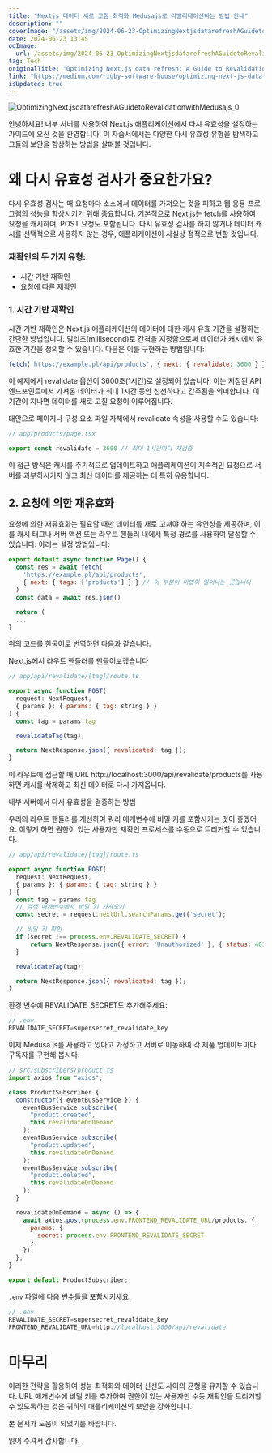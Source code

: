 ```yaml
---
title: "Nextjs 데이터 새로 고침 최적화 Medusajs로 리밸리데이션하는 방법 안내"
description: ""
coverImage: "/assets/img/2024-06-23-OptimizingNextjsdatarefreshAGuidetoRevalidationwithMedusajs_0.png"
date: 2024-06-23 13:45
ogImage: 
  url: /assets/img/2024-06-23-OptimizingNextjsdatarefreshAGuidetoRevalidationwithMedusajs_0.png
tag: Tech
originalTitle: "Optimizing Next.js data refresh: A Guide to Revalidation with Medusa.js"
link: "https://medium.com/rigby-software-house/optimizing-next-js-data-refetch-a-guide-to-revalidation-with-medusa-js-2906d8ae2c8f"
isUpdated: true
---
```





![OptimizingNext.jsdatarefreshAGuidetoRevalidationwithMedusajs_0](/assets/img/2024-06-23-OptimizingNextjsdatarefreshAGuidetoRevalidationwithMedusajs_0.png)

안녕하세요! 내부 서버를 사용하여 Next.js 애플리케이션에서 다시 유효성을 설정하는 가이드에 오신 것을 환영합니다. 이 자습서에서는 다양한 다시 유효성 유형을 탐색하고 그들의 보안을 향상하는 방법을 살펴볼 것입니다.

# 왜 다시 유효성 검사가 중요한가요?

다시 유효성 검사는 매 요청마다 소스에서 데이터를 가져오는 것을 피하고 웹 응용 프로그램의 성능을 향상시키기 위해 중요합니다. 기본적으로 Next.js는 fetch를 사용하여 요청을 캐시하며, POST 요청도 포함됩니다. 다시 유효성 검사를 하지 않거나 데이터 캐시를 선택적으로 사용하지 않는 경우, 애플리케이션이 사실상 정적으로 변할 것입니다.

<div class="content-ad"></div>

### 재확인의 두 가지 유형:

- 시간 기반 재확인
- 요청에 따른 재확인

### 1. 시간 기반 재확인

시간 기반 재확인은 Next.js 애플리케이션의 데이터에 대한 캐시 유효 기간을 설정하는 간단한 방법입니다. 밀리초(millisecond)로 간격을 지정함으로써 데이터가 캐시에서 유효한 기간을 정의할 수 있습니다. 다음은 이를 구현하는 방법입니다:

<div class="content-ad"></div>

```js
fetch('https://example.pl/api/products', { next: { revalidate: 3600 } })
```

이 예제에서 revalidate 옵션이 3600초(1시간)로 설정되어 있습니다. 이는 지정된 API 엔드포인트에서 가져온 데이터가 최대 1시간 동안 신선하다고 간주됨을 의미합니다. 이 기간이 지나면 데이터를 새로 고칠 요청이 이루어집니다.

대안으로 페이지나 구성 요소 파일 자체에서 revalidate 속성을 사용할 수도 있습니다:

```js
// app/products/page.tsx

export const revalidate = 3600 // 최대 1시간마다 재검증
```

<div class="content-ad"></div>

이 접근 방식은 캐시를 주기적으로 업데이트하고 애플리케이션이 지속적인 요청으로 서버를 과부하시키지 않고 최신 데이터를 제공하는 데 특히 유용합니다.

## 2. 요청에 의한 재유효화

요청에 의한 재유효화는 필요할 때만 데이터를 새로 고쳐야 하는 유연성을 제공하며, 이를 캐시 태그나 서버 액션 또는 라우트 핸들러 내에서 특정 경로를 사용하여 달성할 수 있습니다. 아래는 설정 방법입니다:

```js
export default async function Page() {
  const res = await fetch(
    'https://example.pl/api/products', 
    { next: { tags: ['products'] } } // 이 부분이 마법이 일어나는 곳입니다
  ) 
  const data = await res.json()

  return (
  ...
}
```

<div class="content-ad"></div>

위의 코드를 한국어로 번역하면 다음과 같습니다.

Next.js에서 라우트 핸들러를 만들어보겠습니다

```js
// app/api/revalidate/[tag]/route.ts

export async function POST(
  request: NextRequest,
  { params }: { params: { tag: string } }
) {
  const tag = params.tag

  revalidateTag(tag);

  return NextResponse.json({ revalidated: tag });
}
```

이 라우트에 접근할 때 URL http://localhost:3000/api/revalidate/products를 사용하면 캐시를 삭제하고 최신 데이터로 다시 가져옵니다.

내부 서버에서 다시 유효성을 검증하는 방법

<div class="content-ad"></div>

우리의 라우트 핸들러를 개선하여 쿼리 매개변수에 비밀 키를 포함시키는 것이 좋겠어요. 이렇게 하면 권한이 있는 사용자만 재확인 프로세스를 수동으로 트리거할 수 있습니다.

```js
// app/api/revalidate/[tag]/route.ts

export async function POST(
  request: NextRequest,
  { params }: { params: { tag: string } }
) {
  const tag = params.tag
  // 검색 매개변수에서 비밀 키 가져오기
  const secret = request.nextUrl.searchParams.get('secret');

  // 비밀 키 확인
  if (secret !== process.env.REVALIDATE_SECRET) {
      return NextResponse.json({ error: 'Unauthorized' }, { status: 401 })
  }

  revalidateTag(tag);

  return NextResponse.json({ revalidated: tag });
}
```

환경 변수에 REVALIDATE_SECRET도 추가해주세요:

```js
// .env
REVALIDATE_SECRET=supersecret_revalidate_key
```

<div class="content-ad"></div>

이제 Medusa.js를 사용하고 있다고 가정하고 서버로 이동하여 각 제품 업데이트마다 구독자를 구현해 봅시다.

```js
// src/subscribers/product.ts
import axios from "axios";

class ProductSubscriber {
  constructor({ eventBusService }) {
    eventBusService.subscribe(
      "product.created",
      this.revalidateOnDemand
    );
    eventBusService.subscribe(
      "product.updated",
      this.revalidateOnDemand
    );
    eventBusService.subscribe(
      "product.deleted",
      this.revalidateOnDemand
    );
  }

  revalidateOnDemand = async () => {
    await axios.post(process.env.FRONTEND_REVALIDATE_URL/products, {
      params: {
        secret: process.env.FRONTEND_REVALIDATE_SECRET
      },
    });
  };
}

export default ProductSubscriber;
```

`.env` 파일에 다음 변수들을 포함시키세요.

```js
// .env
REVALIDATE_SECRET=supersecret_revalidate_key
FRONTEND_REVALIDATE_URL=http://localhost.3000/api/revalidate
```

<div class="content-ad"></div>

# 마무리

이러한 전략을 활용하여 성능 최적화와 데이터 신선도 사이의 균형을 유지할 수 있습니다. URL 매개변수에 비밀 키를 추가하여 권한이 있는 사용자만 수동 재확인을 트리거할 수 있도록하는 것은 귀하의 애플리케이션의 보안을 강화합니다.

본 문서가 도움이 되었기를 바랍니다.

읽어 주셔서 감사합니다.